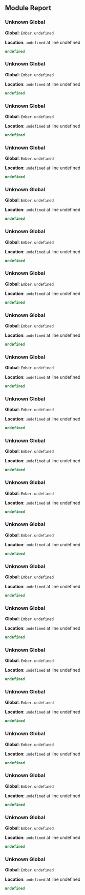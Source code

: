 ## Module Report
### Unknown Global

**Global**: `Ember.undefined`

**Location**: `undefined` at line undefined

```js
undefined
```

### Unknown Global

**Global**: `Ember.undefined`

**Location**: `undefined` at line undefined

```js
undefined
```

### Unknown Global

**Global**: `Ember.undefined`

**Location**: `undefined` at line undefined

```js
undefined
```

### Unknown Global

**Global**: `Ember.undefined`

**Location**: `undefined` at line undefined

```js
undefined
```

### Unknown Global

**Global**: `Ember.undefined`

**Location**: `undefined` at line undefined

```js
undefined
```

### Unknown Global

**Global**: `Ember.undefined`

**Location**: `undefined` at line undefined

```js
undefined
```

### Unknown Global

**Global**: `Ember.undefined`

**Location**: `undefined` at line undefined

```js
undefined
```

### Unknown Global

**Global**: `Ember.undefined`

**Location**: `undefined` at line undefined

```js
undefined
```

### Unknown Global

**Global**: `Ember.undefined`

**Location**: `undefined` at line undefined

```js
undefined
```

### Unknown Global

**Global**: `Ember.undefined`

**Location**: `undefined` at line undefined

```js
undefined
```

### Unknown Global

**Global**: `Ember.undefined`

**Location**: `undefined` at line undefined

```js
undefined
```

### Unknown Global

**Global**: `Ember.undefined`

**Location**: `undefined` at line undefined

```js
undefined
```

### Unknown Global

**Global**: `Ember.undefined`

**Location**: `undefined` at line undefined

```js
undefined
```

### Unknown Global

**Global**: `Ember.undefined`

**Location**: `undefined` at line undefined

```js
undefined
```

### Unknown Global

**Global**: `Ember.undefined`

**Location**: `undefined` at line undefined

```js
undefined
```

### Unknown Global

**Global**: `Ember.undefined`

**Location**: `undefined` at line undefined

```js
undefined
```

### Unknown Global

**Global**: `Ember.undefined`

**Location**: `undefined` at line undefined

```js
undefined
```

### Unknown Global

**Global**: `Ember.undefined`

**Location**: `undefined` at line undefined

```js
undefined
```

### Unknown Global

**Global**: `Ember.undefined`

**Location**: `undefined` at line undefined

```js
undefined
```

### Unknown Global

**Global**: `Ember.undefined`

**Location**: `undefined` at line undefined

```js
undefined
```

### Unknown Global

**Global**: `Ember.undefined`

**Location**: `undefined` at line undefined

```js
undefined
```
